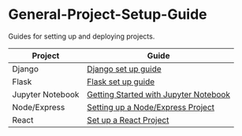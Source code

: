 # General-Project-Setup-Guide

Guides for setting up and deploying projects.

| Project | Guide |
| ----------- | ----------- |
| Django | [Django set up guide](https://github.com/Make-School-Labs/General-Project-Setup-Guide/tree/main/django) |
| Flask | [Flask set up guide](https://github.com/Make-School-Labs/General-Project-Setup-Guide/tree/main/flask) |
|Jupyter Notebook|[Getting Started with Jupyter Notebook](https://github.com/Make-School-Labs/General-Project-Setup-Guide/tree/main/jupyter)|
|Node/Express|[Setting up a Node/Express Project](https://github.com/Make-School-Labs/General-Project-Setup-Guide/tree/main/node)|
|React|[Set up a React Project](https://github.com/Make-School-Labs/General-Project-Setup-Guide/tree/main/react)|
